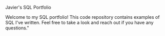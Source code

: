 Javier's SQL Portfolio

Welcome to my SQL portfolio! This code repository contains examples of SQL I've written. Feel free to take a look and reach out if you have any questions."
